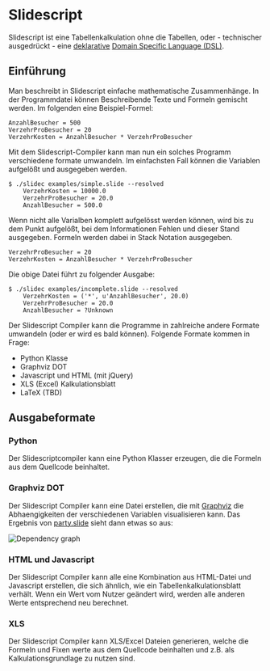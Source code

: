 Slidescript
===========

Slidescript ist eine Tabellenkalkulation ohne die Tabellen, oder - technischer
ausgedrückt - eine [deklarative][1] [Domain Specific Language (DSL)][2].

[1]: http://en.wikipedia.org/wiki/Declarative_programming
[2]: http://en.wikipedia.org/wiki/Domain-specific_language


Einführung
----------

Man beschreibt in Slidescript einfache mathematische Zusammenhänge. In der
Programmdatei können Beschreibende Texte und Formeln gemischt werden.
Im folgenden eine Beispiel-Formel:

    AnzahlBesucher = 500
    VerzehrProBesucher = 20
    VerzehrKosten = AnzahlBesucher * VerzehrProBesucher

Mit dem Slidescript-Compiler kann man nun ein solches Programm verschiedene
formate umwandeln. Im einfachsten Fall können die Variablen aufgelößt und
ausgegeben werden.

    $ ./slidec examples/simple.slide --resolved
        VerzehrKosten = 10000.0
        VerzehrProBesucher = 20.0
        AnzahlBesucher = 500.0

Wenn nicht alle Varialben komplett aufgelösst werden können, wird bis zu dem
Punkt aufgelößt, bei dem Informationen Fehlen und dieser Stand ausgegeben.
Formeln werden dabei in Stack Notation ausgegeben.

    VerzehrProBesucher = 20
    VerzehrKosten = AnzahlBesucher * VerzehrProBesucher

Die obige Datei führt zu folgender Ausgabe:

    $ ./slidec examples/incomplete.slide --resolved
        VerzehrKosten = ('*', u'AnzahlBesucher', 20.0)
        VerzehrProBesucher = 20.0
        AnzahlBesucher = ?Unknown

Der Slidescript Compiler kann die Programme in zahlreiche andere Formate
umwandeln (oder er wird es bald können). Folgende Formate kommen in Frage:

* Python Klasse
* Graphviz DOT
* Javascript und HTML (mit jQuery)
* XLS (Excel) Kalkulationsblatt
* LaTeX (TBD)


Ausgabeformate
--------------

### Python

Der Slidescriptcompiler kann eine Python Klasser erzeugen, die die Formeln aus
dem Quellcode beinhaltet.


### Graphviz DOT

Der Slidescript Compiler kann eine Datei erstellen, die mit
[Graphviz][graphviz] die Abhaengigkeiten der verschiedenen Variablen
visualisieren kann. Das Ergebnis von [party.slide][party.slide] sieht dann etwas so aus:

![Dependency graph](http://static.23.nu/md/Pictures/ZZ74E8162F.png)

[graphviz]: http://www.graphviz.org/
[party.slide]: http://github.com/mdornseif/Slidescript/blob/master/examples/party.slide


### HTML und Javascript

Der Slidescript Compiler kann alle eine Kombination aus HTML-Datei und
Javascript erstellen, die sich ähnlich, wie ein Tabellenkalkulationsblatt
verhält. Wenn ein Wert vom Nutzer geändert wird, werden alle anderen Werte
entsprechend neu berechnet.


### XLS

Der Slidescript Compiler kann XLS/Excel Dateien generieren, welche die Formeln
und Fixen werte aus dem Quellcode beinhalten und z.B. als
Kalkulationsgrundlage zu nutzen sind.


